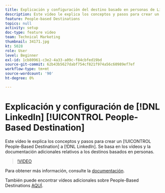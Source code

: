 ```yaml
---
title: Explicación y configuración del destino basado en personas de LinkedIn
description: Este vídeo le explica los conceptos y pasos para crear un destino basado en personas para LinkedIn. Se basa en los vídeos y la documentación adicionales relativos a los destinos basados en personas.
feature: People-based Destinations
topics: null
activity: setup
doc-type: feature video
team: Technical Marketing
thumbnail: 34171.jpg
kt: 5028
role: User
level: Beginner
exl-id: 1cb80961-c3e2-4a33-a09c-f84cbfed19bd
source-git-commit: 62b43b5627dabf754cf821f974a56c60989ef7ef
workflow-type: tm+mt
source-wordcount: '90'
ht-degree: 0%

---
```


# Explicación y configuración de [!DNL LinkedIn] [!UICONTROL People-Based Destination]

Este vídeo le explica los conceptos y pasos para crear un [!UICONTROL People-Based Destination] a [!DNL LinkedIn]. Se basa en los vídeos y la documentación adicionales relativos a los destinos basados en personas.

>[!VIDEO](https://video.tv.adobe.com/v/34171/?quality=12)

Para obtener más información, consulte la [documentación](https://experienceleague.adobe.com/docs/audience-manager/user-guide/features/destinations/people-based/people-based-destinations-overview.html).

También puede encontrar vídeos adicionales sobre People-Based Destinations [AQUÍ](https://adobe.ly/aamlearnpbd).
